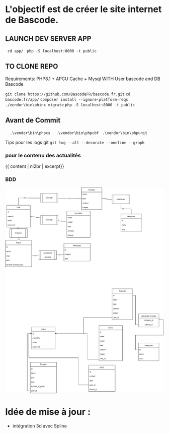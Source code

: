 # L'objectif est de créer le site internet de Bascode.


## LAUNCH DEV SERVER APP

` cd app/`
` php -S localhost:8000 -t public`

## TO CLONE REPO

Requirements: PHP8.1 + APCU Cache + Mysql WITH User bascode and DB Bascode

` git clone https://github.com/BascodeFR/bascode.fr.git `
` cd bascode.fr/app/ `
` composer install --ignore-platform-reqs `
` ./vendor\bin\phinx migrate `
` php -S localhost:8000 -t public `

## Avant de Commit

`  .\vendor\bin\phpcs`
`  .\vendor\bin\phpcbf`
` .\vendor\bin\phpunit`  

Tips pour les logs git
` git log --all --decorate --oneline --graph `

### pour le contenu des actualités


{{ content | nl2br | excerpt}}

### BDD
![](./Bdd.jpg)

# Idée de mise à jour : 
- intégration 3d avec Spline






